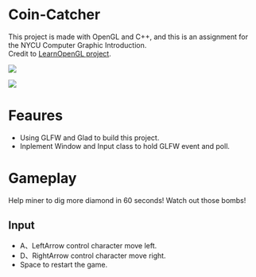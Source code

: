 # Coin-Catcher
This project is made with OpenGL and C++, and this is an assignment for the NYCU Computer Graphic Introduction.  
Credit to [LearnOpenGL project](https://github.com/JoeyDeVries/LearnOpenGL).

![](https://i.imgur.com/ztq1yhC.png=100x)

![](https://i.imgur.com/XNtIM6S.png=100x)

# Feaures
+ Using GLFW and Glad to build this project.
+ Inplement Window and Input class to hold GLFW event and poll.

# Gameplay
Help miner to dig more diamond in 60 seconds! Watch out those bombs!  
## Input
+ A、LeftArrow control character move left.
+ D、RightArrow control character move right.
+ Space to restart the game.
